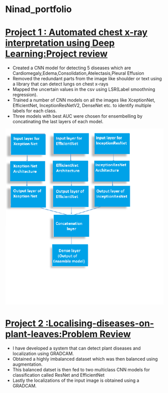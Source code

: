 # Ninad_portfolio



# [Project 1 : Automated chest x-ray interpretation using Deep Learning:Project review](https://github.com/nins15/Automated-chest-x-ray-interpretation-using-Deep-Learning)
* Created a CNN model for detecting 5 diseases which are Cardiomegaly,Edema,Consolidation,Atelectasis,Pleural Effusion
* Removed the redundant parts from the image like shoulder or text using a library that can detect lungs on chest x-rays
* Mapped the uncertain values in the csv using LSR(Label smoothning regression).
* Trained a number of CNN models on all the images like XceptionNet, EfficientNet, InceptionResNetV2, DenseNet etc. to identify multiple labels for each class.
* Three models with best AUC were chosen for ensembelling by concatinating the last layers of each model.

![alt text](https://github.com/nins15/Automated-chest-x-ray-interpretation/blob/master/Ensembleimage.png "Ensemble")
 
 
# [Project 2 :Localising-diseases-on-plant-leaves:Problem Review](https://github.com/nins15/Localising-diseases-on-plant-leaves)
* I have developed a system that can detect plant diseases and localization using GRADCAM.
* Obtained a highly imbalanced dataset which was then balanced using augmentation.
* This balanced datset is then fed to two multiclass CNN models for classification called ResNet and EfficientNet
* Lastly the localizations of the input image is obtained using a GRADCAM.
